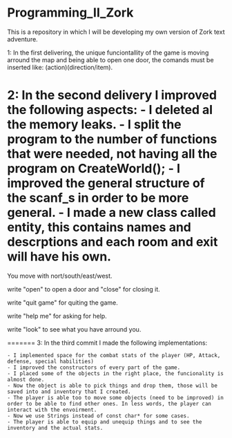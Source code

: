 # Programming_II_Zork
This is a repository in which I will be developing my own version of Zork text adventure.


1: In the first delivering, the unique funciontallity of the game is moving arround the map and being able to open one door, the comands 
must be inserted like: (action)(direction/item). 

2: In the second delivery I improved the following aspects: 
	- I deleted al the memory leaks. 
	- I split the program to the number of functions that were needed, not having all the program on CreateWorld();
	- I improved the general structure of the scanf_s in order to be more general. 
	- I made a new class called entity, this contains names and descrptions and each room and exit will have his own.  
=======
You move with nort/south/east/west.

write "open" to open a door and "close" for closing it. 

write "quit game" for quiting the game. 

write "help me" for asking for help. 

write "look" to see what you have arround you. 

=======
3: In the third commit I made the following implementations: 

	- I implemented space for the combat stats of the player (HP, Attack, defense, special habilities)
	- I improved the constructors of every part of the game. 
	- I placed some of the objects in the right place, the funcionality is almost done. 
	- Now the object is able to pick things and drop them, those will be saved into and inventory that I created. 
	- The player is able too to move some objects (need to be improved) in order to be able to find other ones. In less words, the player can interact with the envoirment. 
	- Now we use Strings instead of const char* for some cases. 
	- The player is able to equip and unequip things and to see the inventory and the actual stats. 


